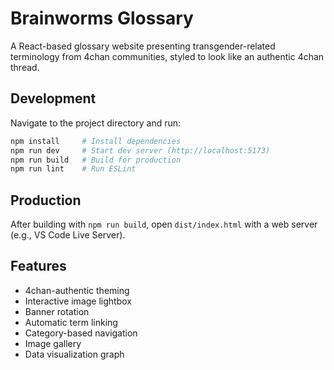 # Brainworms Glossary

A React-based glossary website presenting transgender-related terminology from 4chan communities, styled to look like an authentic 4chan thread.

## Development

Navigate to the project directory and run:

```bash
npm install     # Install dependencies
npm run dev     # Start dev server (http://localhost:5173)
npm run build   # Build for production
npm run lint    # Run ESLint
```

## Production

After building with `npm run build`, open `dist/index.html` with a web server (e.g., VS Code Live Server).

## Features

- 4chan-authentic theming
- Interactive image lightbox
- Banner rotation
- Automatic term linking
- Category-based navigation
- Image gallery
- Data visualization graph
